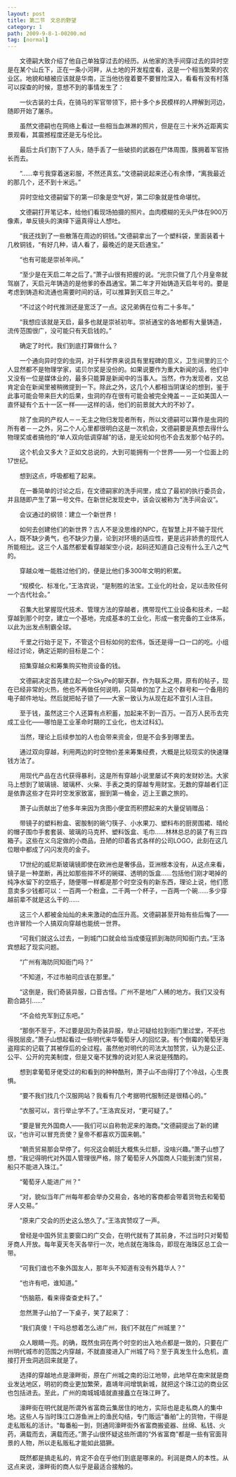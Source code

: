 ```yaml
---
layout: post
title: 第二节　文总的野望
category: 1
path: 2009-9-8-1-00200.md
tag: [normal]
---
```


　　文德嗣大致介绍了他自己单独穿过去的经历。从他家的洗手间穿过去的异时空是在某个山丘下，正在一条小河畔，从土地的开发程度看，这是一个相当繁荣的农业区。地貌和植被应该就是华南，正当他彷徨着要不要冒险深入，看看有没有村落可以探查的时候，意想不到的事情发生了：

　　一伙古装的士兵，在骑马的军官带领下，把十多个乡民模样的人押解到河边，随即开始了屠杀。

　　虽然文德嗣也在网络上看过一些相当血淋淋的照片，但是在三十米外近距离实景观看，其震撼程度还是无与伦比。

　　最后士兵们割下了人头，随手丢了一些破损的武器在尸体周围，簇拥着军官扬长而去。

　　“……幸亏我穿着迷彩服，不然还真玄。”文德嗣说起来还心有余悸，“离我最近的那几个，还不到十米远。”

　　异时空给文德嗣留下的第一印象是空气好，第二印象就是性命堪忧。

　　文德嗣打开笔记本，给他们看现场拍摄的照片。血肉模糊的无头尸体在900万像素，单反镜头的演绎下逼真得让人想吐。

　　“我还找到了一些散落在周边的铜钱。”文德嗣拿出了一个塑料袋，里面装着十几枚铜钱，“有好几种，请人看了，最晚近的是天启通宝。”

　　“也有可能是崇祯年间。”

　　“至少是在天启二年之后了。”萧子山很有把握的说。“光宗只做了几个月皇帝就驾崩了，天启元年铸造的是他爹的泰昌通宝。第二年才开始铸造天启年号的。要是考虑到铸造和流通也需要时间的话，可以推算到天启三年之。”

　　“不过这个时代推测还是宽泛了一点。这兄弟俩在位有二十多年。”

　　“我想应该就是天启，最多也就是崇祯初年。崇祯通宝的各地都有大量铸造，流传范围很广，没可能只有天启钱的。”

　　确定了时代，我们到底打算做什么？

　　一个通向异时空的虫洞，对于科学界来说具有里程碑的意义，卫生间里的三个人显然都不是物理学家，诺贝尔奖是没份的。如果说要作为重大新闻的话，他们中又没有一位是媒体业的，最多只能算是新闻中的当事人。当然，作为发现者，文总肯定会在新闻里被稍微提到一下。除此之外，这几个人都相当阴谋论的想到，鉴于此事可能会带来巨大的后果，虫洞的存在很有可能会被完全掩盖－－正如美国人一直怀疑有个五十一区一样――这样的话，他们的前景就大大的不妙了。

　　除了虫洞的产权人－－无主之物归发现者所有，所以文德嗣可以算作是虫洞的所有者－－之外，另二个人心里都很明白这是一次机会，文德嗣要是真想去得什么物理奖或者搞他的“单人双向低调穿越”的话，是无论如何也不会去发那个帖子的。

　　这个机会又多大？正如文总说的，大到可能拥有一个世界――另一个位面上的17世纪。

　　想到这点，呼吸都粗了起来。

　　在一番简单的讨论之后，在文德嗣家的洗手间里，成立了最初的执行委员会，并且随即产生了第一号文件。在新世纪发现史中，该会议被称为“洗手间会议”。

　　会议通过的纲领：建立一个新世界！

　　如何去创建他们的新世界？古人不是没思维的NPC，在智慧上并不输于现代人，既不缺少勇气，也不缺少力量，论到对环境的适应性，更是远非娇贵的现代人所能相比。这三个人虽然都爱看穿越架空小说，起码还知道自己没有什么王八之气的。

　　穿越众唯一能胜过他们的，便是比他们多300年文明的积累。

　　“规模化、标准化，”王洛宾说，“是制胜的法宝。工业化的社会，足以击败任何一个古代社会。”

　　召集大批掌握现代技术、管理方法的穿越者，携带现代工业设备和技术，一起穿越到那个时空，建立一个基地，完成基本的工业化，形成一套完备的工业体系，以此为出发点制霸全球。

　　千里之行始于足下，不管这个目标如何的宏伟，饭还是得一口一口的吃。小组经过讨论，确定近期的目标是二个：

　　招集穿越众和筹集购买物资设备的钱。

　　文德嗣决定首先建立起一个SkyPe的聊天群，作为联系之用，原有的帖子，现在已经非常的火热，他也不再做任何说明，只简单的加了上这个群号和一个备用的电子邮件地址。然后就把帖子锁了――大家一致认为从现在起不宜引人注目。

　　至于钱，虽然这三个人还算有点积蓄，加起来不到一百万。一百万人民币去完成工业化――哪怕是工业革命时期的工业化，也太过科幻。

　　当然，理论上后续参加的人也会带来资金，但是不会多到哪里去。

　　通过双向穿越，利用两边的时空物价差来筹集经费，大概是比较现实的快速赚钱方法了。

　　用现代产品在古代获得暴利，这是所有穿越小说里屡试不爽的发财妙法。大家马上想到了玻璃镜、玻璃杯、火柴、手表之类的穿越专用财宝。无数的穿越者们正是依靠这些才在异时空发家致富，掘到第一桶金，迈上王霸之旅的。

　　萧子山贡献出了他多年来因为贪图小便宜而积攒起来的大量促销赠品：

　　带镜子的塑料粉盒、密胺制的碗勺筷子、小水果刀、塑料布的厨房围裙、晴纶的帽子围巾手套套装、玻璃的马克杯、塑料饭盒、毛巾……林林总总的装了有三四箱子。这些在义乌定做的小商品，丑陋的印着各式各样的公司LOGO，此刻在这几位眼中都成了闪闪发亮的金子。

　　17世纪的威尼斯玻璃镜即使在欧洲也是奢侈品，亚洲根本没有，从这点来看，镜子是一种垄断，再比如那些摔不坏的碗碟、透明的饭盒……包括他们刚才喝掉的纯净水留下的空瓶子，随便哪一样都是那个时空没有的新东西，理论上说，他们愿意卖多少钱都可以：一百两一个粉盒，二千两一个杯子，一百两一个碗……多少穿越前辈不就是这么干的……

　　这三个人都被金灿灿的未来激动的血压升高。文德嗣甚至开始有些后悔了――也许冒险一个人搞双向穿越也能统一世界。

　　“可我们就这么过去，一到城门口就会给当成倭寇抓到海防同知衙门去。”王洛宾想起了现实问题。

　　“广州有海防同知衙门吗？”

　　“不知道，不过市舶司应该在那里。”

　　“这倒是，我们奇装异服，口音古怪。广州不是地广人稀的地方。我们又没有勘合路引……”

　　“不会给充军到辽东吧。”

　　“那倒不至于，不过要是因为奇装异服，举止可疑给拉到衙门里过堂，不死也得脱层皮。”萧子山想起看过一些明代来华葡萄牙人的回忆录。有个倒霉的葡萄牙海盗翔实的记载了其被俘后的全过程。虽然他对明代的司法大加赞赏，认为是公正、公平、公开的完美制度，但是又毫不犹豫的说对犯人来说是残酷的。

　　想到拿葡萄牙佬受过的和看到的种种酷刑，萧子山不由得打了个冷战，心生畏惧。

　　“要不我们找几个汉服网站？我看有几个考据明代服制还是很精心的。”

　　“衣服可以，言行举止学不了。”王洛宾反对，“更可疑了。”

　　“要是冒充外国商人――我们可以自称勃泥来的海商。”文德嗣提出了新的建议，“也许可以冒充贡使？皇帝不都喜欢万国来朝。”

　　“朝贡贸易那会早停了。何况这会朝廷大概焦头烂额，没啥兴趣。”萧子山想了想，“我记得明代对外国人管理很严格，除了葡萄牙人外国商人只能到澳门贸易，船只不能进入珠江。”

　　“葡萄牙人能进广州？”

　　“对，貌似当年广州每年都会举办交易会，各地的客商都会带着货物去和葡萄牙人交易。”

　　“原来广交会的历史这么悠久了。”王洛宾赞叹了一声。

　　曾经是中国外贸主要窗口的广交会，在明代就有了其前身，不过当时只对葡萄牙商人开放。每年夏天冬天各举行一次，地点就在海珠岛，即现在海珠区总工会一带。

　　“可我们谁也不象外国友人，那年头不知道有没有外籍华人？”

　　“也许有吧，谁知道。”

　　“伤脑筋，看来得查查史料了。”

　　忽然萧子山拍了一下桌子，笑了起来了：

　　“我们真傻！干吗总想着怎么进广州，我们不就在广州城里？”

　　众人眼睛一亮。的确，既然虫洞在两个时空的出入地点都是一致的，只要在广州明代城市的范围之内穿越，不就直接进入广州城了吗？至于真发生什么危机，直接打开虫洞逃回来就是了。

　　选择的穿越地点是濠畔街，原在广州城之南的沿江地带，此地早在南宋就是商业发达地区，明初的商业更加繁荣，嘉靖年间增筑新城，就把这个珠江边的商业区也包括进去。至此，广州的南城城墙就直接矗立在珠江畔了。

　　濠畔街在明代就是所谓外省富商云集居住的地方，实际也是走私商人的集中地。这些人与当时珠江口游鱼洲上的渔民勾结，专门贩运“番舶”上的货物，干得是走私贩私的活计。“每番船一到，则通同濠畔街外省富商搬瓷器、丝绵、私钱、火药，满载而去，满载而还。”萧子山很怀疑这些所谓的“外省富商”都是一些有官面背景的人物，所以走私贩私才能如此猖獗。

　　既然都是搞走私的，肯定不会在乎他们到底是哪来的。利润是商人的本性。从这点来说，濠畔街的商人似乎是最适合接触的。
